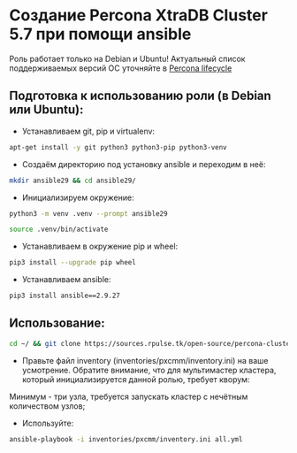 # Создание Percona XtraDB Cluster 5.7 при помощи ansible
Роль работает только на Debian и Ubuntu! Актуальный список поддерживаемых версий ОС уточняйте в [Percona lifecycle](https://www.percona.com/services/policies/percona-software-support-lifecycle#mysql)

## Подготовка к использованию роли (в Debian или Ubuntu):

- Устанавливаем git, pip и virtualenv:

```bash
apt-get install -y git python3 python3-pip python3-venv
```

- Создаём директорию под установку ansible и переходим в неё:

```bash
mkdir ansible29 && cd ansible29/
```

- Инициализируем окружение:

```bash
python3 -m venv .venv --prompt ansible29

source .venv/bin/activate
```

- Устанавливаем в окружение pip и wheel:

```bash
pip3 install --upgrade pip wheel
```

- Устанавливаем ansible:

```bash
pip3 install ansible==2.9.27
```

## Использование:

```bash
cd ~/ && git clone https://sources.rpulse.tk/open-source/percona-cluster-5.7-demo.git && cd percona-cluster-5.7-demo/ansible
```

- Правьте файл inventory (inventories/pxcmm/inventory.ini) на ваше усмотрение. Обратите внимание, что для мультимастер кластера, который инициализируется данной ролью, требует кворум:

Минимум - три узла, требуется запускать кластер с нечётным количеством узлов;

- Используйте:

```bash
ansible-playbook -i inventories/pxcmm/inventory.ini all.yml
```
